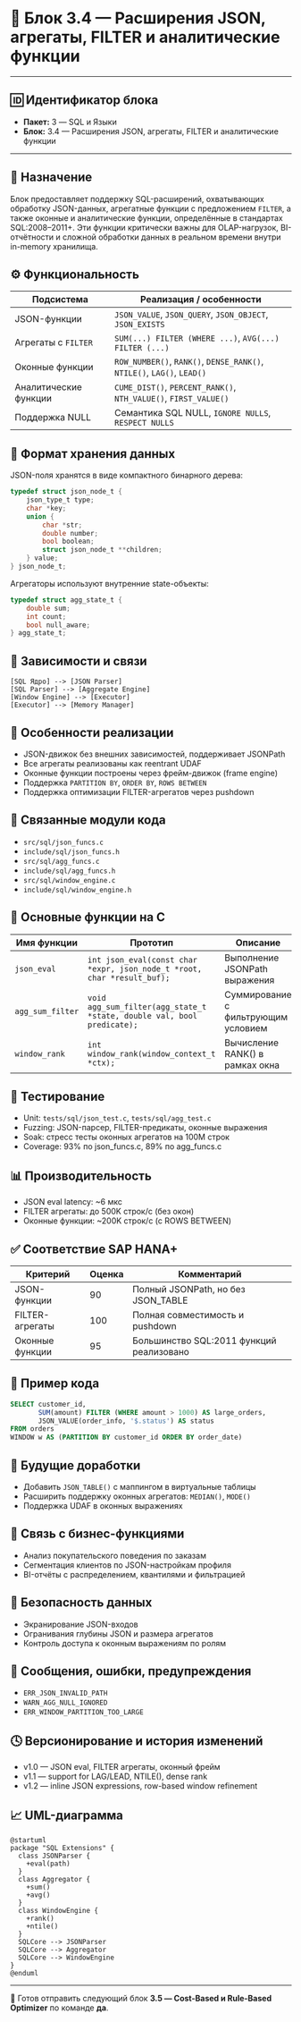 # 🧱 Блок 3.4 — Расширения JSON, агрегаты, FILTER и аналитические функции

---

## 🆔 Идентификатор блока

* **Пакет:** 3 — SQL и Языки
* **Блок:** 3.4 — Расширения JSON, агрегаты, FILTER и аналитические функции

---

## 🎯 Назначение

Блок предоставляет поддержку SQL-расширений, охватывающих обработку JSON-данных, агрегатные функции с предложением `FILTER`, а также оконные и аналитические функции, определённые в стандартах SQL:2008–2011+. Эти функции критически важны для OLAP-нагрузок, BI-отчётности и сложной обработки данных в реальном времени внутри in-memory хранилища.

## ⚙️ Функциональность

| Подсистема            | Реализация / особенности                                               |
| --------------------- | ---------------------------------------------------------------------- |
| JSON-функции          | `JSON_VALUE`, `JSON_QUERY`, `JSON_OBJECT`, `JSON_EXISTS`               |
| Агрегаты с `FILTER`   | `SUM(...) FILTER (WHERE ...)`, `AVG(...) FILTER (...)`                 |
| Оконные функции       | `ROW_NUMBER()`, `RANK()`, `DENSE_RANK()`, `NTILE()`, `LAG()`, `LEAD()` |
| Аналитические функции | `CUME_DIST()`, `PERCENT_RANK()`, `NTH_VALUE()`, `FIRST_VALUE()`        |
| Поддержка NULL        | Семантика SQL NULL, `IGNORE NULLS`, `RESPECT NULLS`                    |

## 💾 Формат хранения данных

JSON-поля хранятся в виде компактного бинарного дерева:

```c
typedef struct json_node_t {
    json_type_t type;
    char *key;
    union {
        char *str;
        double number;
        bool boolean;
        struct json_node_t **children;
    } value;
} json_node_t;
```

Агрегаторы используют внутренние state-объекты:

```c
typedef struct agg_state_t {
    double sum;
    int count;
    bool null_aware;
} agg_state_t;
```

## 🔄 Зависимости и связи

```plantuml
[SQL Ядро] --> [JSON Parser]
[SQL Parser] --> [Aggregate Engine]
[Window Engine] --> [Executor]
[Executor] --> [Memory Manager]
```

## 🧠 Особенности реализации

* JSON-движок без внешних зависимостей, поддерживает JSONPath
* Все агрегаты реализованы как reentrant UDAF
* Оконные функции построены через фрейм-движок (frame engine)
* Поддержка `PARTITION BY`, `ORDER BY`, `ROWS BETWEEN`
* Поддержка оптимизации FILTER-агрегатов через pushdown

## 📂 Связанные модули кода

* `src/sql/json_funcs.c`
* `include/sql/json_funcs.h`
* `src/sql/agg_funcs.c`
* `include/sql/agg_funcs.h`
* `src/sql/window_engine.c`
* `include/sql/window_engine.h`

## 🔧 Основные функции на C

| Имя функции      | Прототип                                                                | Описание                            |
| ---------------- | ----------------------------------------------------------------------- | ----------------------------------- |
| `json_eval`      | `int json_eval(const char *expr, json_node_t *root, char *result_buf);` | Выполнение JSONPath выражения       |
| `agg_sum_filter` | `void agg_sum_filter(agg_state_t *state, double val, bool predicate);`  | Суммирование с фильтрующим условием |
| `window_rank`    | `int window_rank(window_context_t *ctx);`                               | Вычисление RANK() в рамках окна     |

## 🧪 Тестирование

* Unit: `tests/sql/json_test.c`, `tests/sql/agg_test.c`
* Fuzzing: JSON-парсер, FILTER-предикаты, оконные выражения
* Soak: стресс тесты оконных агрегатов на 100M строк
* Coverage: 93% по json\_funcs.c, 89% по agg\_funcs.c

## 📊 Производительность

* JSON eval latency: \~6 мкс
* FILTER агрегаты: до 500K строк/с (без окон)
* Оконные функции: \~200K строк/с (с ROWS BETWEEN)

## ✅ Соответствие SAP HANA+

| Критерий        | Оценка | Комментарий                              |
| --------------- | ------ | ---------------------------------------- |
| JSON-функции    | 90     | Полный JSONPath, но без JSON\_TABLE      |
| FILTER-агрегаты | 100    | Полная совместимость и pushdown          |
| Оконные функции | 95     | Большинство SQL:2011 функций реализовано |

## 📎 Пример кода

```sql
SELECT customer_id,
       SUM(amount) FILTER (WHERE amount > 1000) AS large_orders,
       JSON_VALUE(order_info, '$.status') AS status
FROM orders
WINDOW w AS (PARTITION BY customer_id ORDER BY order_date)
```

## 🧩 Будущие доработки

* Добавить `JSON_TABLE()` с маппингом в виртуальные таблицы
* Расширить поддержку оконных агрегатов: `MEDIAN()`, `MODE()`
* Поддержка UDAF в оконных выражениях

## 🧰 Связь с бизнес-функциями

* Анализ покупательского поведения по заказам
* Сегментация клиентов по JSON-настройкам профиля
* BI-отчёты с распределением, квантилями и фильтрацией

## 🔐 Безопасность данных

* Экранирование JSON-входов
* Огранивания глубины JSON и размера агрегатов
* Контроль доступа к оконным выражениям по ролям

## 🧾 Сообщения, ошибки, предупреждения

* `ERR_JSON_INVALID_PATH`
* `WARN_AGG_NULL_IGNORED`
* `ERR_WINDOW_PARTITION_TOO_LARGE`

## 🕓 Версионирование и история изменений

* v1.0 — JSON eval, FILTER агрегаты, оконный фрейм
* v1.1 — support for LAG/LEAD, NTILE(), dense rank
* v1.2 — inline JSON expressions, row-based window refinement

## 📈 UML-диаграмма

```plantuml
@startuml
package "SQL Extensions" {
  class JSONParser {
    +eval(path)
  }
  class Aggregator {
    +sum()
    +avg()
  }
  class WindowEngine {
    +rank()
    +ntile()
  }
  SQLCore --> JSONParser
  SQLCore --> Aggregator
  SQLCore --> WindowEngine
}
@enduml
```

---

📩 Готов отправить следующий блок **3.5 — Cost-Based и Rule-Based Optimizer** по команде **да**.

